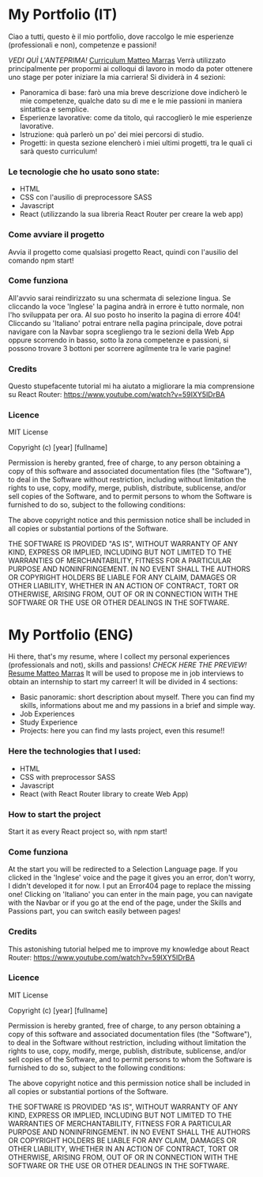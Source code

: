 # My Portfolio (IT)

Ciao a tutti, questo è il mio portfolio, dove raccolgo le mie esperienze (professionali e non), competenze e passioni!

*VEDI QUÌ L'ANTEPRIMA!* [Curriculum Matteo Marras](https://eloquent-banoffee-60b140.netlify.app/)
Verrà utilizzato principalmente per propormi ai colloqui di lavoro in modo da poter ottenere uno stage per poter iniziare la mia carriera!
Si dividerà in 4 sezioni:
* Panoramica di base: farò una mia breve descrizione dove indicherò le mie competenze, qualche dato su di me e le mie passioni in maniera sintattica e semplice.
* Esperienze lavorative: come da titolo, quì raccoglierò le mie esperienze lavorative.
* Istruzione: quà parlerò un po' dei miei percorsi di studio.
* Progetti: in questa sezione elencherò i miei ultimi progetti, tra le quali ci sarà questo curriculum!
### Le tecnologie che ho usato sono state:
* HTML
* CSS con l'ausilio di preprocessore SASS
* Javascript
* React (utilizzando la sua libreria React Router per creare la web app)
### Come avviare il progetto
Avvia il progetto come qualsiasi progetto React, quindi con l'ausilio del comando npm start!
### Come funziona
All'avvio sarai reindirizzato su una schermata di selezione lingua. Se cliccando la voce 'Inglese' la pagina andrà in errore è tutto normale, non l'ho sviluppata per ora.
Al suo posto ho inserito la pagina di errore 404!
Cliccando su 'Italiano' potrai entrare nella pagina principale, dove potrai navigare con la Navbar sopra scegliengo tra le sezioni della Web App oppure scorrendo in basso, sotto la zona competenze e passioni, si possono trovare 3 bottoni per scorrere agilmente tra le varie pagine!
### Credits
Questo stupefacente tutorial mi ha aiutato a migliorare la mia comprensione su React Router: https://www.youtube.com/watch?v=59IXY5IDrBA
### Licence
MIT License

Copyright (c) [year] [fullname]

Permission is hereby granted, free of charge, to any person obtaining a copy
of this software and associated documentation files (the "Software"), to deal
in the Software without restriction, including without limitation the rights
to use, copy, modify, merge, publish, distribute, sublicense, and/or sell
copies of the Software, and to permit persons to whom the Software is
furnished to do so, subject to the following conditions:

The above copyright notice and this permission notice shall be included in all
copies or substantial portions of the Software.

THE SOFTWARE IS PROVIDED "AS IS", WITHOUT WARRANTY OF ANY KIND, EXPRESS OR
IMPLIED, INCLUDING BUT NOT LIMITED TO THE WARRANTIES OF MERCHANTABILITY,
FITNESS FOR A PARTICULAR PURPOSE AND NONINFRINGEMENT. IN NO EVENT SHALL THE
AUTHORS OR COPYRIGHT HOLDERS BE LIABLE FOR ANY CLAIM, DAMAGES OR OTHER
LIABILITY, WHETHER IN AN ACTION OF CONTRACT, TORT OR OTHERWISE, ARISING FROM,
OUT OF OR IN CONNECTION WITH THE SOFTWARE OR THE USE OR OTHER DEALINGS IN THE
SOFTWARE.

# My Portfolio (ENG)

Hi there, that's my resume, where I collect my personal experiences (professionals and not), skills and passions!
*CHECK HERE THE PREVIEW!* [Resume Matteo Marras](https://eloquent-banoffee-60b140.netlify.app/)
It will be used to propose me in job interviews to obtain an internship to start my carreer!
It will be divided in 4 sections:
* Basic panoramic: short description about myself. There you can find my skills, informations about me and my passions in a brief and simple way.
* Job Experiences
* Study Experience
* Projects: here you can find my lasts project, even this resume!!
### Here the technologies that I used:
* HTML
* CSS with preprocessor SASS
* Javascript
* React (with React Router library to create Web App)
### How to start the project
Start it as every React project so, with npm start!
### Come funziona
At the start you will be redirected to a Selection Language page. If you clicked in the 'Inglese' voice and the page it gives you an error, don't worry, I didn't developed it for now.
I put an Error404 page to replace the missing one!
Clicking on 'Italiano' you can enter in the main page, you can navigate with the Navbar or if you go at the end of the page, under the Skills and Passions part, you can switch easily between pages!
### Credits
This astonishing tutorial helped me to improve my knowledge about React Router: https://www.youtube.com/watch?v=59IXY5IDrBA
### Licence
MIT License

Copyright (c) [year] [fullname]

Permission is hereby granted, free of charge, to any person obtaining a copy
of this software and associated documentation files (the "Software"), to deal
in the Software without restriction, including without limitation the rights
to use, copy, modify, merge, publish, distribute, sublicense, and/or sell
copies of the Software, and to permit persons to whom the Software is
furnished to do so, subject to the following conditions:

The above copyright notice and this permission notice shall be included in all
copies or substantial portions of the Software.

THE SOFTWARE IS PROVIDED "AS IS", WITHOUT WARRANTY OF ANY KIND, EXPRESS OR
IMPLIED, INCLUDING BUT NOT LIMITED TO THE WARRANTIES OF MERCHANTABILITY,
FITNESS FOR A PARTICULAR PURPOSE AND NONINFRINGEMENT. IN NO EVENT SHALL THE
AUTHORS OR COPYRIGHT HOLDERS BE LIABLE FOR ANY CLAIM, DAMAGES OR OTHER
LIABILITY, WHETHER IN AN ACTION OF CONTRACT, TORT OR OTHERWISE, ARISING FROM,
OUT OF OR IN CONNECTION WITH THE SOFTWARE OR THE USE OR OTHER DEALINGS IN THE
SOFTWARE.

